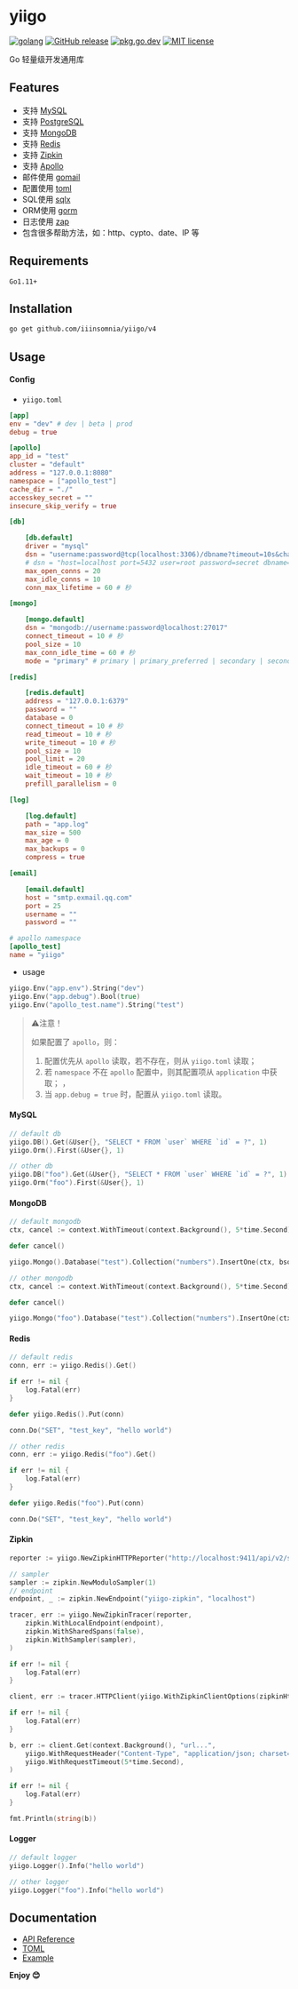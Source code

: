 # yiigo

[![golang](https://img.shields.io/badge/Language-Go-green.svg?style=flat)](https://golang.org)
[![GitHub release](https://img.shields.io/github/release/IIInsomnia/yiigo.svg)](https://github.com/iiinsomnia/yiigo/releases/latest)
[![pkg.go.dev](https://img.shields.io/badge/dev-reference-007d9c?logo=go&logoColor=white&style=flat)](https://pkg.go.dev/github.com/iiinsomnia/yiigo/v4)
[![MIT license](http://img.shields.io/badge/license-MIT-brightgreen.svg)](http://opensource.org/licenses/MIT)

Go 轻量级开发通用库

## Features

- 支持 [MySQL](https://github.com/go-sql-driver/mysql)
- 支持 [PostgreSQL](https://github.com/lib/pq)
- 支持 [MongoDB](https://github.com/mongodb/mongo-go-driver)
- 支持 [Redis](https://github.com/gomodule/redigo)
- 支持 [Zipkin](https://github.com/openzipkin/zipkin-go)
- 支持 [Apollo](https://github.com/philchia/agollo)
- 邮件使用 [gomail](https://github.com/go-gomail/gomail)
- 配置使用 [toml](https://github.com/pelletier/go-toml)
- SQL使用 [sqlx](https://github.com/jmoiron/sqlx)
- ORM使用 [gorm](https://gorm.io/)
- 日志使用 [zap](https://github.com/uber-go/zap)
- 包含很多帮助方法，如：http、cypto、date、IP 等

## Requirements

`Go1.11+`

## Installation

```sh
go get github.com/iiinsomnia/yiigo/v4
```

## Usage

#### Config

- `yiigo.toml`

```toml
[app]
env = "dev" # dev | beta | prod
debug = true

[apollo]
app_id = "test"
cluster = "default"
address = "127.0.0.1:8080"
namespace = ["apollo_test"]
cache_dir = "./"
accesskey_secret = ""
insecure_skip_verify = true

[db]

    [db.default]
    driver = "mysql"
    dsn = "username:password@tcp(localhost:3306)/dbname?timeout=10s&charset=utf8mb4&collation=utf8mb4_general_ci&parseTime=True&loc=Local"
    # dsn = "host=localhost port=5432 user=root password=secret dbname=test connect_timeout=10 sslmode=disable" # pgsql
    max_open_conns = 20
    max_idle_conns = 10
    conn_max_lifetime = 60 # 秒

[mongo]

    [mongo.default]
    dsn = "mongodb://username:password@localhost:27017"
    connect_timeout = 10 # 秒
    pool_size = 10
    max_conn_idle_time = 60 # 秒
    mode = "primary" # primary | primary_preferred | secondary | secondary_preferred | nearest

[redis]

    [redis.default]
    address = "127.0.0.1:6379"
    password = ""
    database = 0
    connect_timeout = 10 # 秒
    read_timeout = 10 # 秒
    write_timeout = 10 # 秒
    pool_size = 10
    pool_limit = 20
    idle_timeout = 60 # 秒
    wait_timeout = 10 # 秒
    prefill_parallelism = 0

[log]

    [log.default]
    path = "app.log"
    max_size = 500
    max_age = 0
    max_backups = 0
    compress = true

[email]

    [email.default]
    host = "smtp.exmail.qq.com"
    port = 25
    username = ""
    password = ""

# apollo namespace
[apollo_test]
name = "yiigo"
```

- usage

```go
yiigo.Env("app.env").String("dev")
yiigo.Env("app.debug").Bool(true)
yiigo.Env("apollo_test.name").String("test")
```

> ⚠️注意！
>
> 如果配置了 `apollo`，则：
>
> 1. 配置优先从 `apollo` 读取，若不存在，则从 `yiigo.toml` 读取；
> 2. 若 `namespace` 不在 `apollo` 配置中，则其配置项从 `application` 中获取； ，
> 3. 当 `app.debug = true` 时，配置从 `yiigo.toml` 读取。

#### MySQL

```go
// default db
yiigo.DB().Get(&User{}, "SELECT * FROM `user` WHERE `id` = ?", 1)
yiigo.Orm().First(&User{}, 1)

// other db
yiigo.DB("foo").Get(&User{}, "SELECT * FROM `user` WHERE `id` = ?", 1)
yiigo.Orm("foo").First(&User{}, 1)
```

#### MongoDB

```go
// default mongodb
ctx, cancel := context.WithTimeout(context.Background(), 5*time.Second)

defer cancel()

yiigo.Mongo().Database("test").Collection("numbers").InsertOne(ctx, bson.M{"name": "pi", "value": 3.14159})

// other mongodb
ctx, cancel := context.WithTimeout(context.Background(), 5*time.Second)

defer cancel()

yiigo.Mongo("foo").Database("test").Collection("numbers").InsertOne(ctx, bson.M{"name": "pi", "value": 3.14159})
```

#### Redis

```go
// default redis
conn, err := yiigo.Redis().Get()

if err != nil {
    log.Fatal(err)
}

defer yiigo.Redis().Put(conn)

conn.Do("SET", "test_key", "hello world")

// other redis
conn, err := yiigo.Redis("foo").Get()

if err != nil {
    log.Fatal(err)
}

defer yiigo.Redis("foo").Put(conn)

conn.Do("SET", "test_key", "hello world")
```

#### Zipkin

```go
reporter := yiigo.NewZipkinHTTPReporter("http://localhost:9411/api/v2/spans")

// sampler
sampler := zipkin.NewModuloSampler(1)
// endpoint
endpoint, _ := zipkin.NewEndpoint("yiigo-zipkin", "localhost")

tracer, err := yiigo.NewZipkinTracer(reporter,
    zipkin.WithLocalEndpoint(endpoint),
    zipkin.WithSharedSpans(false),
    zipkin.WithSampler(sampler),
)

if err != nil {
    log.Fatal(err)
}

client, err := tracer.HTTPClient(yiigo.WithZipkinClientOptions(zipkinHttp.ClientTrace(true)))

if err != nil {
    log.Fatal(err)
}

b, err := client.Get(context.Background(), "url...",
    yiigo.WithRequestHeader("Content-Type", "application/json; charset=utf-8"),
    yiigo.WithRequestTimeout(5*time.Second),
)

if err != nil {
    log.Fatal(err)
}

fmt.Println(string(b))
```

#### Logger

```go
// default logger
yiigo.Logger().Info("hello world")

// other logger
yiigo.Logger("foo").Info("hello world")
```

## Documentation

- [API Reference](https://pkg.go.dev/github.com/iiinsomnia/yiigo/v4)
- [TOML](https://github.com/toml-lang/toml)
- [Example](https://github.com/iiinsomnia/yiigo-example)

**Enjoy 😊**
